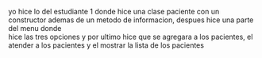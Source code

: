 yo hice lo del estudiante 1 donde hice una clase paciente con un constructor ademas de un metodo de informacion, despues hice una parte del menu donde  
hice las tres opciones y por ultimo hice que se agregara a los pacientes, el atender a los pacientes y el mostrar la lista de los pacientes
